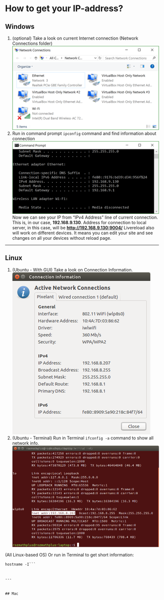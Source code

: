 # How to get your IP-address?


## Windows
1. (optional) Take a look on current Internet connection (Network Connections folder)
![](t3kit-docs-lans-win.png)
2. Run in command prompt ```ipconfig``` command and find information about connection
![](t3kit-docs-ipconfig-win.png)
Now we can see your IP from “IPv4 Address” line of current connection. This is, in our case, **192.168.9.130**.
Address for connection to local server, in this case, will be **http://192.168.9.130:9004/**
Livereload also will work on different devices. It means you can edit your site and see changes on all your devices without reload page.


---


## Linux
1. (Ubuntu - With GUI) Take a look on Connection Information.
![](connection-information-ubuntu-gui.png)
2. (Ubuntu - Terminal) Run in Terminal ```ifconfig -a``` command to show all network info.
![](connection-information-ubuntu-terminal.png)

(All Linux-based OS) Or run in Terminal to get short information:
```
hostname -I```


---


## Mac






